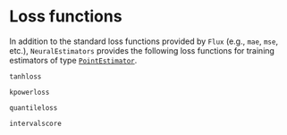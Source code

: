 # Loss functions

In addition to the standard loss functions provided by `Flux` (e.g., `mae`, `mse`, etc.), `NeuralEstimators` provides the following loss
functions for training estimators of type [`PointEstimator`](@ref). 

```@docs
tanhloss

kpowerloss

quantileloss

intervalscore
```
